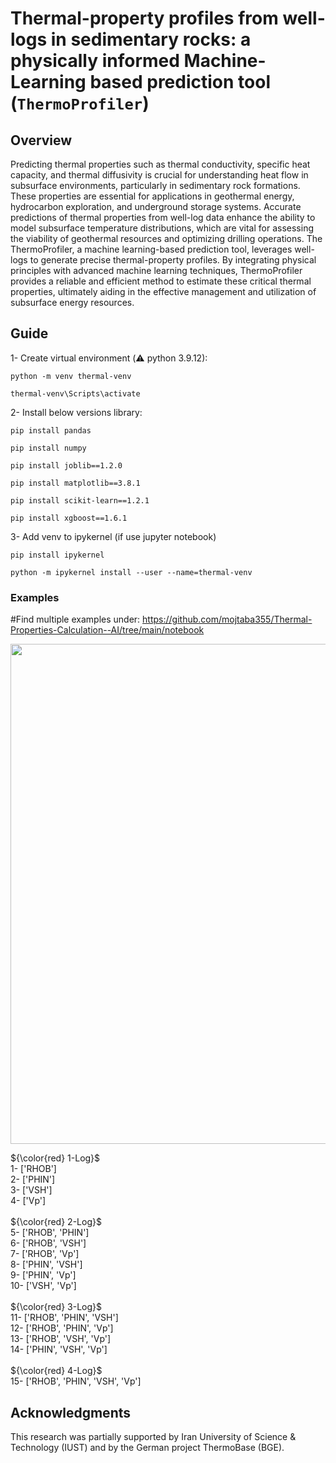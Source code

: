 # Thermal-property profiles from well-logs in sedimentary rocks: a physically informed Machine-Learning based prediction tool (`ThermoProfiler`)
## Overview
Predicting thermal properties such as thermal conductivity, specific heat capacity, and thermal diffusivity is crucial for understanding heat flow in subsurface environments, particularly in sedimentary rock formations. These properties are essential for applications in geothermal energy, hydrocarbon exploration, and underground storage systems. Accurate predictions of thermal properties from well-log data enhance the ability to model subsurface temperature distributions, which are vital for assessing the viability of geothermal resources and optimizing drilling operations. The ThermoProfiler, a machine learning-based prediction tool, leverages well-logs to generate precise thermal-property profiles. By integrating physical principles with advanced machine learning techniques, ThermoProfiler provides a reliable and efficient method to estimate these critical thermal properties, ultimately aiding in the effective management and utilization of subsurface energy resources.

## Guide
1- Create virtual environment (⚠️ python 3.9.12): <br />
```
python -m venv thermal-venv
```
```
thermal-venv\Scripts\activate
```
2- Install below versions library: <br />
```
pip install pandas
```
```
pip install numpy
```
```
pip install joblib==1.2.0
```
```
pip install matplotlib==3.8.1
```
```
pip install scikit-learn==1.2.1
```
```
pip install xgboost==1.6.1
```
3- Add venv to ipykernel (if use jupyter notebook) <br />
```
pip install ipykernel
```
```
python -m ipykernel install --user --name=thermal-venv
```
### Examples
#Find multiple examples under:
https://github.com/mojtaba355/Thermal-Properties-Calculation--AI/tree/main/notebook

<p align="center">
  <img width="800" src="https://github.com/Hamid-Reza-Mousavi/SHC-TC-TD-Prediction-using-petrophysical-well-logs/blob/main/img/fig-guide1.jpg" />
</p>

${\color{red} 1-Log}$   <br />
1-  ['RHOB'] <br />
2-  ['PHIN'] <br />
3-  ['VSH']<br />
4-  ['Vp'] <br />
<br />
${\color{red} 2-Log}$	 <br />
5-  ['RHOB', 'PHIN'] <br />
6-  ['RHOB', 'VSH'] <br />
7-  ['RHOB', 'Vp'] <br />
8-  ['PHIN', 'VSH'] <br />
9-  ['PHIN', 'Vp'] <br />
10- ['VSH', 'Vp'] <br />
<br />
${\color{red} 3-Log}$	 <br />
11- ['RHOB', 'PHIN', 'VSH'] <br />
12- ['RHOB', 'PHIN', 'Vp'] <br />
13- ['RHOB', 'VSH', 'Vp'] <br />
14- ['PHIN', 'VSH', 'Vp'] <br />
<br />
${\color{red} 4-Log}$	 <br />
15- ['RHOB', 'PHIN', 'VSH', 'Vp'] <br />

## Acknowledgments
This research was partially supported by Iran University of Science & Technology (IUST) and by the German project ThermoBase (BGE).


